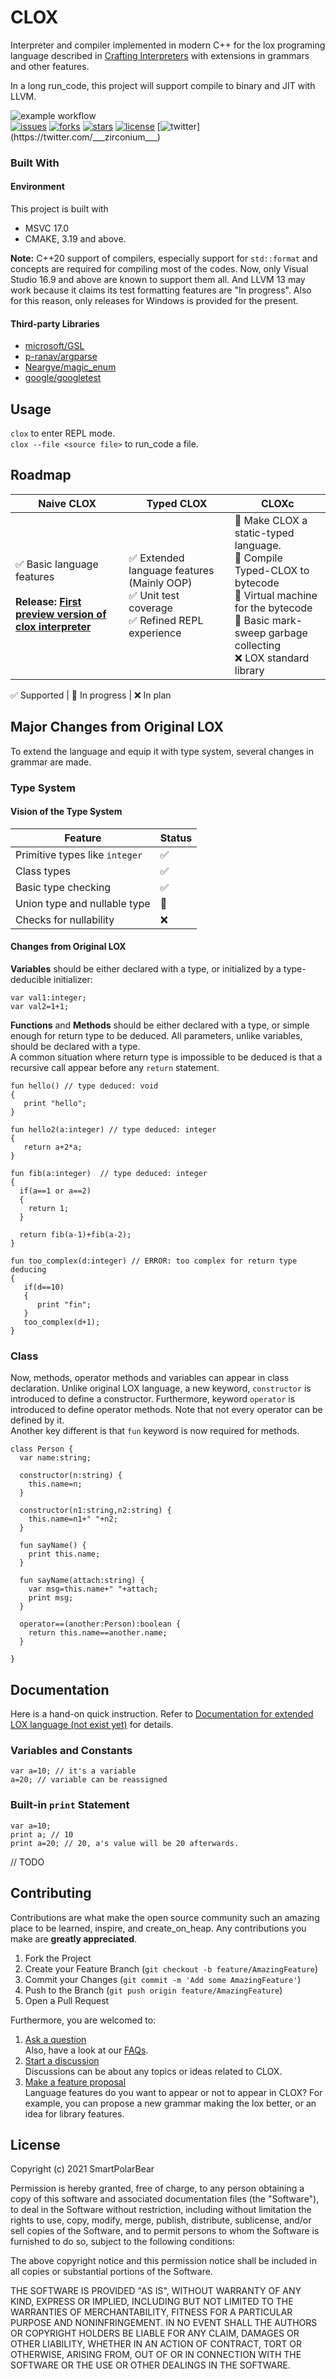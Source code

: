 # CLOX
Interpreter and compiler implemented in modern C++ for the lox programing language described in [Crafting Interpreters](https://craftinginterpreters.com/) with extensions in grammars and other features. 

In a long run_code, this project will support compile to binary and JIT with LLVM.  

![example workflow](https://github.com/SmartPolarBear/clox/actions/workflows/build_and_test.yml/badge.svg)    
[![issues](https://img.shields.io/github/issues/SmartPolarBear/clox)](https://github.com/SmartPolarBear/clox/issues)
[![forks](https://img.shields.io/github/forks/SmartPolarBear/clox)](https://github.com/SmartPolarBear/clox/fork)
[![stars](https://img.shields.io/github/stars/SmartPolarBear/clox)](https://github.com/SmartPolarBear/clox/stargazers)
[![license](https://img.shields.io/github/license/SmartPolarBear/clox)](https://github.com/SmartPolarBear/clox/blob/master/LICENSE)
[![twitter](https://img.shields.io/twitter/url?style=social&url=https%3A%2F%2Ftwitter.com%2F___zirconium___)](https://twitter.com/___zirconium___)

### Built With
#### Environment
This project is built with  

- MSVC 17.0
- CMAKE, 3.19 and above.

**Note:** C++20 support of compilers, especially support for `std::format` and concepts are required for compiling most of the codes. Now, only Visual Studio 16.9 and above are known to support them all. And LLVM 13 may work because it claims its test formatting features are "In progress". Also for this reason, only releases for Windows is provided for the present.  

#### Third-party Libraries
- [microsoft/GSL](https://github.com/microsoft/GSL)  
- [p-ranav/argparse](https://github.com/p-ranav/argparse)  
- [Neargye/magic_enum](https://github.com/Neargye/magic_enum)  
- [google/googletest](https://github.com/google/googletest)    

## Usage  
`clox` to enter REPL mode.    
`clox --file <source file>` to run_code a file.  

## Roadmap  

|Naive CLOX|Typed CLOX|CLOXc
|----------|----------|---------|
✅ Basic language features<br><br> **Release: [First preview version of clox interpreter](https://github.com/SmartPolarBear/clox/releases/tag/v0.1.0)**  |  ✅ Extended language features (Mainly OOP) <br> ✅ Unit test coverage <br> ✅ Refined REPL experience | 🔄 Make CLOX a static-typed language. <br> 🔄 Compile Typed-CLOX to bytecode <br> 🔄 Virtual machine for the bytecode <br> 🔄 Basic mark-sweep garbage collecting <br> ❌ LOX standard library |

✅ Supported | 🔄 In progress | ❌ In plan  


## Major Changes from Original LOX  

To extend the language and equip it with type system, several changes in grammar are made.

### Type System  

#### Vision of the Type System

|Feature|Status|
|-------|------|
|Primitive types like `integer`|✅|
|Class types|✅|
|Basic type checking|✅|
|Union type and nullable type|🔄|
|Checks for nullability|❌|  

#### Changes from Original LOX

**Variables** should be either declared with a type, or initialized by a type-deducible initializer:
```
var val1:integer; 
var val2=1+1;
```
**Functions** and **Methods** should be either declared with a type, or simple enough for return type to be deduced. All parameters, unlike variables, should be declared with a type.  
A common situation where return type is impossible to be deduced is that a recursive call appear before any `return` statement.
```
fun hello() // type deduced: void
{
   print "hello";
}

fun hello2(a:integer) // type deduced: integer
{
   return a+2*a;
}

fun fib(a:integer)  // type deduced: integer
{
  if(a==1 or a==2)
  {
    return 1;
  }
  
  return fib(a-1)+fib(a-2);
}

fun too_complex(d:integer) // ERROR: too complex for return type deducing
{
   if(d==10)
   {
      print "fin";
   }
   too_complex(d+1);
}

```

### Class  
Now, methods, operator methods and variables can appear in class declaration. Unlike original LOX language, a new keyword, `constructor` is introduced to define a constructor. Furthermore, keyword `operator` is introduced to define operator methods. Note that not every operator can be defined by it.  
Another key different is that `fun` keyword is now required for methods.  

```
class Person {
  var name:string;

  constructor(n:string) {
    this.name=n;
  }

  constructor(n1:string,n2:string) {
    this.name=n1+" "+n2;
  }

  fun sayName() {
    print this.name;
  }

  fun sayName(attach:string) {
    var msg=this.name+" "+attach;
    print msg;
  }

  operator==(another:Person):boolean {
    return this.name==another.name;
  }

}
```

## Documentation

Here is a hand-on quick instruction. Refer to [Documentation for extended LOX language (not exist yet)]() for details.

### Variables and Constants
```
var a=10; // it's a variable
a=20; // variable can be reassigned
```

### Built-in `print` Statement
```
var a=10;
print a; // 10
print a=20; // 20, a's value will be 20 afterwards.
```

// TODO  

## Contributing  

Contributions are what make the open source community such an amazing place to be learned, inspire, and create_on_heap. Any contributions you make are **greatly appreciated**.  

1. Fork the Project
2. Create your Feature Branch (`git checkout -b feature/AmazingFeature`)  
3. Commit your Changes (`git commit -m 'Add some AmazingFeature'`)  
4. Push to the Branch (`git push origin feature/AmazingFeature`)  
5. Open a Pull Request  

Furthermore, you are welcomed to:  

1. [Ask a question](https://github.com/SmartPolarBear/clox/discussions/categories/q-a)   
   Also, have a look at our [FAQs]().  
2. [Start a discussion](https://github.com/SmartPolarBear/clox/discussions/categories/general)    
   Discussions can be about any topics or ideas related to CLOX.  
3. [Make a feature proposal](https://github.com/SmartPolarBear/clox/issues)   
   Language features do you want to appear or not to appear in CLOX? For example, you can propose a new grammar making the lox better, or an idea for library features.   
    
## License

Copyright (c) 2021 SmartPolarBear

Permission is hereby granted, free of charge, to any person obtaining a copy
of this software and associated documentation files (the "Software"), to deal
in the Software without restriction, including without limitation the rights
to use, copy, modify, merge, publish, distribute, sublicense, and/or sell
copies of the Software, and to permit persons to whom the Software is
furnished to do so, subject to the following conditions:

The above copyright notice and this permission notice shall be included in all
copies or substantial portions of the Software.

THE SOFTWARE IS PROVIDED "AS IS", WITHOUT WARRANTY OF ANY KIND, EXPRESS OR
IMPLIED, INCLUDING BUT NOT LIMITED TO THE WARRANTIES OF MERCHANTABILITY,
FITNESS FOR A PARTICULAR PURPOSE AND NONINFRINGEMENT. IN NO EVENT SHALL THE
AUTHORS OR COPYRIGHT HOLDERS BE LIABLE FOR ANY CLAIM, DAMAGES OR OTHER
LIABILITY, WHETHER IN AN ACTION OF CONTRACT, TORT OR OTHERWISE, ARISING FROM,
OUT OF OR IN CONNECTION WITH THE SOFTWARE OR THE USE OR OTHER DEALINGS IN THE
SOFTWARE.